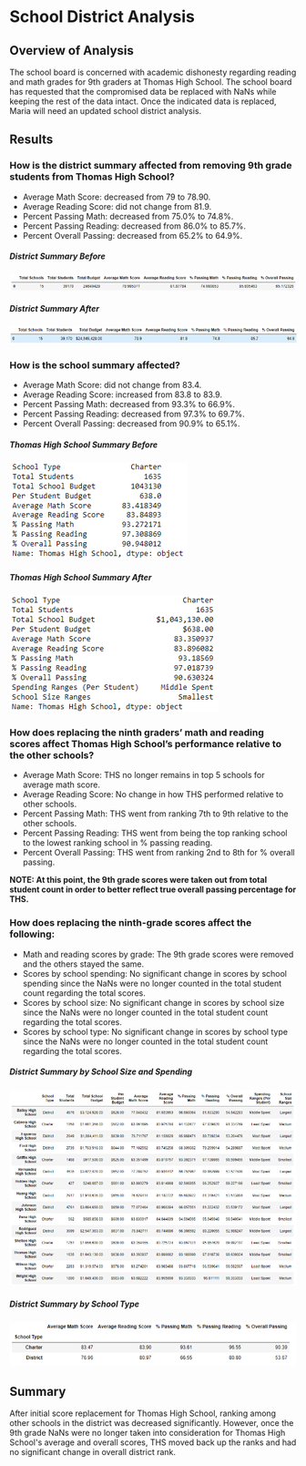 # School District Analysis

## Overview of Analysis
The school board is concerned with academic dishonesty regarding reading and math grades for 9th graders at Thomas High School. The school board has requested that the compromised data be replaced with NaNs while keeping the rest of the data intact. Once the indicated data is replaced, Maria will need an updated school district analysis. 

## Results
### How is the district summary affected from removing 9th grade students from Thomas High School?
- Average Math Score: decreased from 79 to 78.90.
- Average Reading Score: did not change from 81.9.
- Percent Passing Math: decreased from 75.0% to 74.8%.
- Percent Passing Reading: decreased from 86.0% to 85.7%.
- Percent Overall Passing: decreased from 65.2% to 64.9%.

##### District Summary Before
![District Summary Before](Resources/district_summary_before.png)
##### District Summary After
![District Summary After](Resources/district_summary_after.png)
    
### How is the school summary affected?
- Average Math Score: did not change from 83.4.
- Average Reading Score: increased from 83.8 to 83.9.
- Percent Passing Math: decreased from 93.3% to 66.9%.
- Percent Passing Reading: decreased from 97.3% to 69.7%.
- Percent Overall Passing: decreased from 90.9% to 65.1%.

##### Thomas High School Summary Before
![Thomas High School Summary Before](Resources/ths_summary_before.png)
##### Thomas High School Summary After
![Thomas High School Summary After](Resources/ths_summary_after.png)

### How does replacing the ninth graders’ math and reading scores affect Thomas High School’s performance relative to the other schools?
- Average Math Score: THS no longer remains in top 5 schools for average math score.
- Average Reading Score: No change in how THS performed relative to other schools. 
- Percent Passing Math: THS went from ranking 7th to 9th relative to the other schools. 
- Percent Passing Reading: THS went from being the top ranking school to the lowest ranking school in % passing reading.
- Percent Overall Passing: THS went from ranking 2nd to 8th for % overall passing.
    
**NOTE: At this point, the 9th grade scores were taken out from total student count in order to better reflect true overall passing percentage for THS.**

### How does replacing the ninth-grade scores affect the following:
- Math and reading scores by grade: The 9th grade scores were removed and the others stayed the same.
- Scores by school spending: No significant change in scores by school spending since the NaNs were no longer counted in the total student count regarding the total scores. 
- Scores by school size: No significant change in scores by school size since the NaNs were no longer counted in the total student count regarding the total scores.
- Scores by school type: No significant change in scores by school type since the NaNs were no longer counted in the total student count regarding the total scores.

##### District Summary by School Size and Spending
![District Summary by School Size and Spending](Resources/district_summary_complete.png)
##### District Summary by School Type
![District Summary by School Type](Resources/district_summary_schooltype.png)


## Summary
After initial score replacement for Thomas High School, ranking among other schools in the district was decreased significantly. However, once the 9th grade NaNs were no longer taken into consideration for Thomas High School's average and overall scores, THS moved back up the ranks and had no significant change in overall district rank. 
